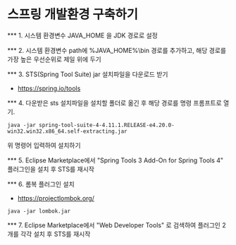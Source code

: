 # 스프링 개발환경 구축하기

*** 1. 시스템 환경변수 JAVA_HOME 을 JDK 경로로 설정


*** 2. 시스템 환경변수 path에 %JAVA_HOME%\bin 경로를 추가하고, 해당 경로를 가장 높은 우선순위로 제일 위에 두기


*** 3. STS(Spring Tool Suite) jar 설치파일을 다운로드 받기

  * https://spring.io/tools


*** 4. 다운받은 sts 설치파일을 설치할 폴더로 옮긴 후 해당 경로를 명령 프롬프트로 열기.


  ```
  java -jar spring-tool-suite-4-4.11.1.RELEASE-e4.20.0-win32.win32.x86_64.self-extracting.jar
  ```

  위 명령어 입력하여 설치하기


*** 5. Eclipse Marketplace에서 "Spring Tools 3 Add-On for Spring Tools 4" 플러그인을 설치 후 STS를 재시작


*** 6. 롬복 플러그인 설치

  * https://projectlombok.org/

  ```
  java -jar lombok.jar
  ```

*** 7. Eclipse Marketplace에서 "Web Developer Tools" 로 검색하여 플러그인 2개를 각각 설치 후 STS를 재시작
